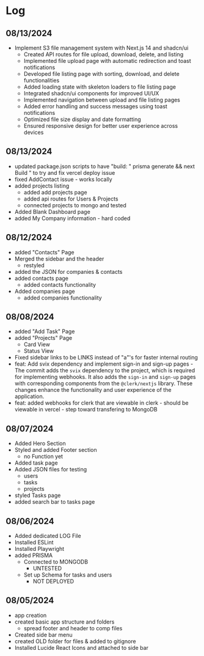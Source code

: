 # Log

## 08/13/2024

- Implement S3 file management system with Next.js 14 and shadcn/ui
  - Created API routes for file upload, download, delete, and listing
  - Implemented file upload page with automatic redirection and toast notifications
  - Developed file listing page with sorting, download, and delete functionalities
  - Added loading state with skeleton loaders to file listing page
  - Integrated shadcn/ui components for improved UI/UX
  - Implemented navigation between upload and file listing pages
  - Added error handling and success messages using toast notifications
  - Optimized file size display and date formatting
  - Ensured responsive design for better user experience across devices

## 08/13/2024

- updated package.json scripts to have "build: " prisma generate && next Build " to try and fix vercel deploy issue
- fixed AddContact issue - works locally
- added projects listing
  - added add projects page
  - added api routes for Users & Projects
  - connected projects to mongo and tested
- Added Blank Dashboard page
- added My Company information - hard coded

## 08/12/2024

- added "Contacts" Page
- Merged the sidebar and the header
  - restyled
- added the JSON for companies & contacts
- added contacts page
  - added contacts functionality
- Added companies page
  - added companies functionality

## 08/08/2024

- added "Add Task" Page
- added "Projects" Page
  - Card View
  - Status View
- Fixed sidebar links to be LINKS instead of "a"'s for faster internal routing
- feat: Add svix dependency and implement sign-in and sign-up pages
  -The commit adds the `svix` dependency to the project, which is required for implementing webhooks. It also adds the `sign-in` and `sign-up` pages with corresponding components from the `@clerk/nextjs` library. These changes enhance the functionality and user experience of the application.
- feat: added webhooks for clerk that are viewable in clerk - should be viewable in vercel - step toward transfering to MongoDB

## 08/07/2024

- Added Hero Section
- Styled and added Footer section
  - no Function yet
- Added task page
- Added JSON files for testing
  - users
  - tasks
  - projects
- styled Tasks page
- added search bar to tasks page

## 08/06/2024

- Added dedicated LOG File
- Installed ESLint
- Installed Playwright
- added PRISMA
  - Connected to MONGODB
    - UNTESTED
  - Set up Schema for tasks and users
    - NOT DEPLOYED

## 08/05/2024

- app creation
- created basic app structure and folders
  - spread footer and header to comp files
- Created side bar menu
- created OLD folder for files & added to gitignore
- Installed Lucide React Icons and attached to side bar
